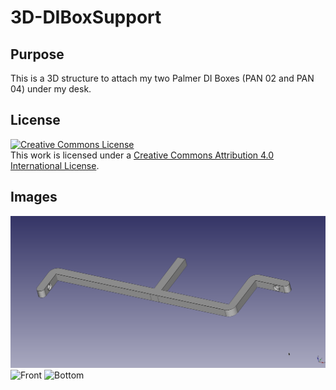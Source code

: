 # 3D-DIBoxSupport

## Purpose
This is a 3D structure to attach my two Palmer DI Boxes (PAN 02 and PAN 04) under my desk.

## License
<a rel="license" href="http://creativecommons.org/licenses/by/4.0/"><img alt="Creative Commons License" style="border-width:0" src="https://i.creativecommons.org/l/by/4.0/88x31.png" /></a><br />This work is licensed under a <a rel="license" href="http://creativecommons.org/licenses/by/4.0/">Creative Commons Attribution 4.0 International License</a>.

## Images
![3D Model](/images/3D_model.png)
![Front](/images/Front.png)
![Bottom](/images/Bottom.png)

